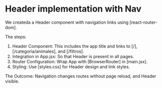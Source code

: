 # Header implementation with Nav

We createda a Header component with navigation links using [react-router-dom].

The steps:

1. Header Component:
   This includes the app title and links to [/], [/categoria/animales], and [/filtros].
2. Integration in App.jsx:
   So that Header is present in all pages.
3. Router Configuration:
   Wrap App with [BrowserRouter] in [main.jsx].
4. Styling:
   Use [styles.css] for Header design and link styles.

The Outcome:
Navigation changes routes without page reload, and Header visible.
